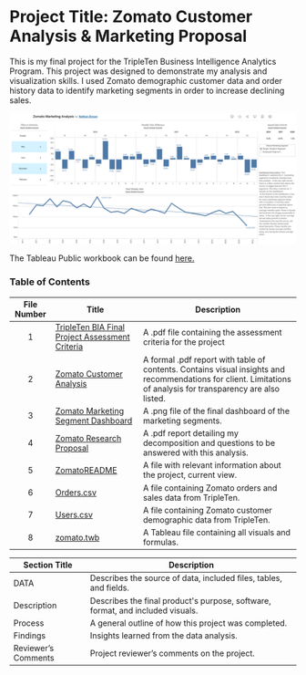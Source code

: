 ﻿# Project Title: Zomato Customer Analysis & Marketing Proposal

This is my final project for the TripleTen Business Intelligence Analytics Program. This project was designed to demonstrate my analysis and visualization skills. I used Zomato demographic customer data and order history data to identify marketing segments in order to increase declining sales.

[<img src="https://github.com/nbrown5071/Data_projects_TripleTen/blob/main/Final_Project/Zomato%20Marketing%20Segment%20Dashboard.png" alt="Zomato Marketing Analysis Dashboard">](https://public.tableau.com/views/zomato_17372380991730/MarketingDashboard?:language=en-US&:sid=&:redirect=auth&:display_count=n&:origin=viz_share_link)

The Tableau Public workbook can be found <a href='https://public.tableau.com/views/zomato_17372380991730/MarketingDashboard?:language=en-US&:sid=&:redirect=auth&:display_count=n&:origin=viz_share_link'><u>here</u>.</a>

### Table of Contents
| File Number | Title | Description |
| :-----------: | ----------- |----------- |
| 1 | [TripleTen BIA Final Project Assessment Criteria](https://github.com/nbrown5071/Data_projects_TripleTen/blob/main/Final_Project/TripleTen%20BIA%20Final%20Project%20Assessment%20Criteria.pdf) | A .pdf file containing the assessment criteria for the project | 
| 2 | [Zomato Customer Analysis](https://github.com/nbrown5071/Data_projects_TripleTen/blob/main/Final_Project/Zomato%20Customer%20Analysis.pdf) | A formal .pdf report with table of contents. Contains visual insights and recommendations for client. Limitations of analysis for transparency are also listed. |
| 3 | [Zomato Marketing Segment Dashboard](https://github.com/nbrown5071/Data_projects_TripleTen/blob/main/Final_Project/Zomato%20Marketing%20Segment%20Dashboard.png) | A .png file of the final dashboard of the marketing segments. |
| 4 | [Zomato Research Proposal](https://github.com/nbrown5071/Data_projects_TripleTen/blob/main/Final_Project/Zomato%20Research%20Proposal.pdf) | A .pdf report detailing my decomposition and questions to be answered with this analysis. | 
| 5 | [ZomatoREADME](https://github.com/nbrown5071/Data_projects_TripleTen/blob/main/Final_Project/ZomatoREADME.md) | A file with relevant information about the project, current view. | 
| 6 | [Orders.csv](https://github.com/nbrown5071/Data_projects_TripleTen/blob/main/Final_Project/orders.csv) | A file containing Zomato orders and sales data from TripleTen. |
| 7 | [Users.csv](https://github.com/nbrown5071/Data_projects_TripleTen/blob/main/Final_Project/users.csv) | A file containing Zomato customer demographic data from TripleTen. |
| 8 | [zomato.twb](https://github.com/nbrown5071/Data_projects_TripleTen/blob/main/Final_Project/zomato.twb) | A Tableau file containing all visuals and formulas. | 



| Section Title | Description |
| ----------- |----------- |
| DATA | Describes the source of data, included files, tables, and fields. |
| Description | Describes the final product's purpose, software, format, and included visuals. |
| Process | A general outline of how this project was completed. |
| Findings | Insights learned from the data analysis. |
| Reviewer’s Comments | Project reviewer’s comments on the project. |
